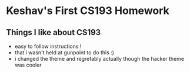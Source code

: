 # Keshav's First CS193 Homework

## Things I like about CS193 
- easy to follow instructions !
- that i wasn't held at gunpoint to do this :)
- i changed the theme and regretably actually though the hacker theme was cooler
